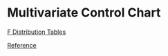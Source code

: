 # Multivariate Control Chart

[F Distribution Tables](http://socr.ucla.edu/Applets.dir/F_Table.html)

[Reference](https://ir.nctu.edu.tw/bitstream/11536/57645/6/354406.pdf)